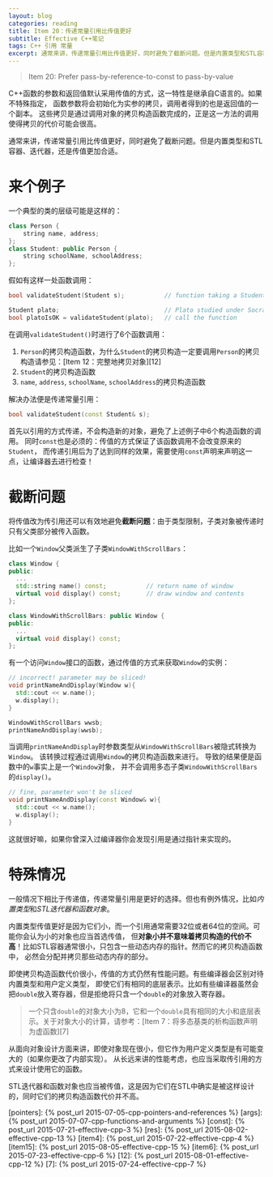 ```yaml
---
layout: blog
categories: reading
title: Item 20：传递常量引用比传值更好
subtitle: Effective C++笔记
tags: C++ 引用 常量
excerpt: 通常来讲，传递常量引用比传值更好，同时避免了截断问题。但是内置类型和STL容器、迭代器，还是传值更加合适。
---
```


> Item 20: Prefer pass-by-reference-to-const to pass-by-value 

C++函数的参数和返回值默认采用传值的方式，这一特性是继承自C语言的。如果不特殊指定，
函数参数将会初始化为实参的拷贝，调用者得到的也是返回值的一个副本。
这些拷贝是通过调用对象的拷贝构造函数完成的，正是这一方法的调用使得拷贝的代价可能会很高。

通常来讲，传递常量引用比传值更好，同时避免了截断问题。但是内置类型和STL容器、迭代器，还是传值更加合适。

# 来个例子

一个典型的类的层级可能是这样的：

```cpp
class Person {
    string name, address;
};
class Student: public Person {
    string schoolName, schoolAddress;
};
```

假如有这样一处函数调用：

```cpp
bool validateStudent(Student s);           // function taking a Student by value

Student plato;                             // Plato studied under Socrates
bool platoIsOK = validateStudent(plato);   // call the function
```

在调用`validateStudent()`时进行了6个函数调用：

1. `Person`的拷贝构造函数，为什么`Student`的拷贝构造一定要调用`Person`的拷贝构造请参见：[Item 12：完整地拷贝对象][12]
2. `Student`的拷贝构造函数
3. `name`, `address`, `schoolName`, `schoolAddress`的拷贝构造函数

解决办法便是传递常量引用：

```cpp
bool validateStudent(const Student& s);
```

首先以引用的方式传递，不会构造新的对象，避免了上述例子中6个构造函数的调用。
同时`const`也是必须的：传值的方式保证了该函数调用不会改变原来的`Student`，
而传递引用后为了达到同样的效果，需要使用`const`声明来声明这一点，让编译器去进行检查！

<!--more-->

# 截断问题

将传值改为传引用还可以有效地避免**截断问题**：由于类型限制，子类对象被传递时只有父类部分被传入函数。

比如一个`Window`父类派生了子类`WindowWithScrollBars`：

```cpp
class Window {
public:
  ...
  std::string name() const;           // return name of window
  virtual void display() const;       // draw window and contents
};

class WindowWithScrollBars: public Window {
public:
  ...
  virtual void display() const;
};
```

有一个访问`Window`接口的函数，通过传值的方式来获取`Window`的实例：

```cpp
// incorrect! parameter may be sliced!
void printNameAndDisplay(Window w){     
  std::cout << w.name();
  w.display();
}

WindowWithScrollBars wwsb;
printNameAndDisplay(wwsb);
```

当调用`printNameAndDisplay`时参数类型从`WindowWithScrollBars`被隐式转换为`Window`。
该转换过程通过调用`Window`的拷贝构造函数来进行。
导致的结果便是函数中的`w`事实上是一个`Window`对象，
并不会调用多态子类`WindowWithScrollBars`的`display()`。

```cpp
// fine, parameter won't be sliced
void printNameAndDisplay(const Window& w){ 
  std::cout << w.name();
  w.display();
}
```

这就很好嘛，如果你曾深入过编译器你会发现引用是通过指针来实现的。

# 特殊情况

一般情况下相比于传递值，传递常量引用是更好的选择。但也有例外情况，比如*内置类型*和*STL迭代器和函数对象*。

内置类型传值更好是因为它们小，而一个引用通常需要32位或者64位的空间。可能你会认为小的对象也应当首选传值，
但**对象小并不意味着拷贝构造的代价不高**！比如STL容器通常很小，只包含一些动态内存的指针。然而它的拷贝构造函数中，
必然会分配并拷贝那些动态内存的部分。

即使拷贝构造函数代价很小，传值的方式仍然有性能问题。有些编译器会区别对待内置类型和用户定义类型，
即使它们有相同的底层表示。比如有些编译器虽然会把`double`放入寄存器，但是拒绝将只含一个`double`的对象放入寄存器。

> 一个只含`double`的对象大小为8，它和一个`double`具有相同的大小和底层表示。关于对象大小的计算，请参考：[Item 7：将多态基类的析构函数声明为虚函数][7]

从面向对象设计方面来讲，即使对象现在很小，但它作为用户定义类型是有可能变大的（如果你更改了内部实现）。
从长远来讲的性能考虑，也应当采取传引用的方式来设计使用它的函数。

STL迭代器和函数对象也应当被传值，这是因为它们在STL中确实是被这样设计的，同时它们的拷贝构造函数代价并不高。

[pointers]: {% post_url 2015-07-05-cpp-pointers-and-references %}
[args]: {% post_url 2015-07-07-cpp-functions-and-arguments %}
[const]: {% post_url 2015-07-21-effective-cpp-3 %}
[res]: {% post_url 2015-08-02-effective-cpp-13 %}
[item4]: {% post_url 2015-07-22-effective-cpp-4 %}
[item15]: {% post_url 2015-08-05-effective-cpp-15 %}
[item6]: {% post_url 2015-07-23-effective-cpp-6 %}
[12]: {% post_url 2015-08-01-effective-cpp-12 %}
[7]: {% post_url 2015-07-24-effective-cpp-7 %}